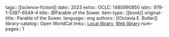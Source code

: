 tags:: [[science-fiction]]
date:: 2023
extra:: OCLC: 1480990850
isbn:: 978-1-5387-6549-4
title:: @Parable of the Sower.
item-type:: [[book]]
original-title:: Parable of the Sower.
language:: eng
authors:: [[Octavia E. Butler]]
library-catalog:: Open WorldCat
links:: [Local library](zotero://select/library/items/3GRDX67V), [Web library](https://www.zotero.org/users/979977/items/3GRDX67V)
num-pages:: 1
